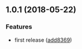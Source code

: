 <a name="1.0.1"></a>
## 1.0.1 (2018-05-22)


### Features

* first release ([add8369](https://github.com/huochunpeng/aurelia-getter-throttle/commit/add8369))



